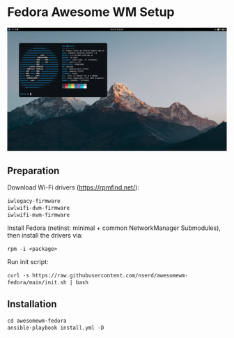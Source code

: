# Fedora Awesome WM Setup

![](./screenshot.png)

## Preparation

Download Wi-Fi drivers (https://rpmfind.net/):
```
iwlegacy-firmware
iwlwifi-dvm-firmware
iwlwifi-mvm-firmware
```
Install Fedora (netinst: minimal + common NetworkManager Submodules), then install the drivers via:
```
rpm -i <package>
```
Run init script:
```
curl -s https://raw.githubusercontent.com/nserd/awesomewm-fedora/main/init.sh | bash
```
## Installation
```
cd awesomewm-fedora
ansible-playbook install.yml -D
```
